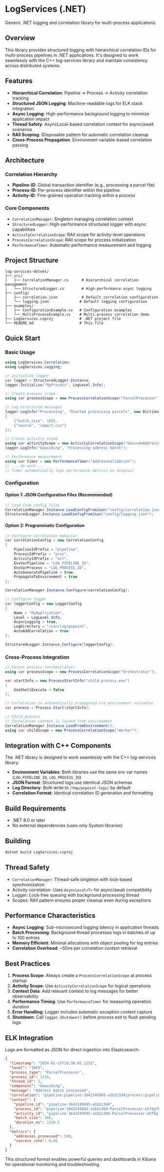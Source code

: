 # LogServices (.NET)

Generic .NET logging and correlation library for multi-process applications.

## Overview

This library provides structured logging with hierarchical correlation IDs for multi-process pipelines in .NET applications. It's designed to work seamlessly with the C++ log-services library and maintain consistency across distributed systems.

## Features

- **Hierarchical Correlation**: Pipeline → Process → Activity correlation tracking
- **Structured JSON Logging**: Machine-readable logs for ELK stack integration
- **Async Logging**: High-performance background logging to minimize application impact
- **Thread Safety**: AsyncLocal-based correlation context for async/await scenarios
- **RAII Scoping**: IDisposable pattern for automatic correlation cleanup
- **Cross-Process Propagation**: Environment variable-based correlation passing

## Architecture

### Correlation Hierarchy

- **Pipeline-ID**: Global transaction identifier (e.g., processing a parcel file)
- **Process-ID**: Per-process identifier within the pipeline
- **Activity-ID**: Fine-grained operation tracking within a process

### Core Components

- `CorrelationManager`: Singleton managing correlation context
- `StructuredLogger`: High-performance structured logger with async capabilities
- `ActivityCorrelationScope`: RAII scope for activity-level operations
- `ProcessCorrelationScope`: RAII scope for process initialization
- `PerformanceTimer`: Automatic performance measurement and logging

## Project Structure

```
log-services-dotnet/
├── src/
│   ├── CorrelationManager.cs      # Hierarchical correlation management
│   └── StructuredLogger.cs        # High-performance async logging
├── config/
│   ├── correlation.json           # Default correlation configuration
│   └── logging.json              # Default logging configuration  
├── examples/
│   ├── ConfigurationExample.cs   # Configuration examples
│   └── MultiProcessExample.cs    # Multi-process correlation demo
├── LogServices.csproj            # .NET project file
└── README.md                     # This file
```

## Quick Start

### Basic Usage

```csharp
using LogServices.Correlation;
using LogServices.Logging;

// Initialize logger
var logger = StructuredLogger.Instance;
logger.Initialize("MyProcess", LogLevel.Info);

// Create process scope
using var processScope = new ProcessCorrelationScope("ParcelProcessor");

// Log structured messages
logger.LogInfo("Processing", "Started processing parcels", new Dictionary<string, object>
{
    {"batch_size", 100},
    {"source", "import.csv"}
});

// Create activity scope
using var activityScope = new ActivityCorrelationScope("GeocodeAddresses");
logger.LogInfo("Geocoding", "Processing address batch");

// Performance measurement
using var timer = new PerformanceTimer("AddressValidation");
// ... do work ...
// Timer automatically logs performance metrics on disposal
```

### Configuration

#### Option 1: JSON Configuration Files (Recommended)

```csharp
// Load from config files
CorrelationManager.Instance.LoadConfigFromJson("config/correlation.json");
StructuredLogger.Instance.LoadConfigFromJson("config/logging.json");
```

#### Option 2: Programmatic Configuration

```csharp
// Configure correlation behavior
var correlationConfig = new CorrelationConfig
{
    PipelineIdPrefix = "pipeline",
    ProcessIdPrefix = "proc",
    ActivityIdPrefix = "act",
    EnvVarPipeline = "LOG_PIPELINE_ID",
    EnvVarProcess = "LOG_PROCESS_ID",
    AutoGeneratePipeline = true,
    PropagateToEnvironment = true
};

CorrelationManager.Instance.Configure(correlationConfig);

// Configure logger
var loggerConfig = new LoggerConfig
{
    Name = "MyApplication",
    Level = LogLevel.Info,
    AsyncLogging = true,
    LogDirectory = "/var/log/pxpoint",
    AutoAddCorrelation = true
};

StructuredLogger.Instance.Configure(loggerConfig);
```

### Cross-Process Integration

```csharp
// Parent process (orchestrator)
using var processScope = new ProcessCorrelationScope("Orchestrator");

var startInfo = new ProcessStartInfo("child-process.exe")
{
    UseShellExecute = false
};

// Correlation is automatically propagated via environment variables
var process = Process.Start(startInfo);

// Child process
// Correlation context is loaded from environment
CorrelationManager.Instance.LoadFromEnvironment();
using var childScope = new ProcessCorrelationScope("Worker");
```

## Integration with C++ Components

The .NET library is designed to work seamlessly with the C++ log-services library:

- **Environment Variables**: Both libraries use the same env var names (`LOG_PIPELINE_ID`, `LOG_PROCESS_ID`)
- **JSON Format**: Structured logs use identical JSON schemas
- **Log Directory**: Both write to `/tmp/pxpoint-logs/` by default
- **Correlation Format**: Identical correlation ID generation and formatting

## Build Requirements

- .NET 8.0 or later
- No external dependencies (uses only System libraries)

## Building

```bash
dotnet build LogServices.csproj
```

## Thread Safety

- `CorrelationManager`: Thread-safe singleton with lock-based synchronization
- Activity correlation: Uses `AsyncLocal<T>` for async/await compatibility
- Logger: Lock-free queuing with background processing thread
- Scopes: RAII pattern ensures proper cleanup even during exceptions

## Performance Characteristics

- **Async Logging**: Sub-microsecond logging latency in application threads
- **Batch Processing**: Background thread processes logs in batches of up to 100 entries
- **Memory Efficient**: Minimal allocations with object pooling for log entries
- **Correlation Overhead**: ~50ns per correlation context retrieval

## Best Practices

1. **Process Scope**: Always create a `ProcessCorrelationScope` at process startup
2. **Activity Scope**: Use `ActivityCorrelationScope` for logical operations
3. **Context Data**: Add relevant context to log messages for better observability
4. **Performance Timing**: Use `PerformanceTimer` for measuring operation duration
5. **Error Handling**: Logger includes automatic exception context capture
6. **Shutdown**: Call `logger.Shutdown()` before process exit to flush pending logs

## ELK Integration

Logs are formatted as JSON for direct ingestion into Elasticsearch:

```json
{
  "timestamp": "2024-01-15T10:30:45.123Z",
  "level": "INFO",
  "process_type": "ParcelProcessor",
  "process_id": 1234,
  "thread_id": 5,
  "component": "Geocoding",
  "message": "Address batch processed",
  "correlation": "pipeline:pipeline-1642245045-a1b2c3d4|process:pipeline-1642245045-a1b2c3d4-ParcelProcessor-e5f6g7h8|activity:pipeline-1642245045-a1b2c3d4-ParcelProcessor-e5f6g7h8-GeocodeAddresses-i9j0k1l2",
  "context": {
    "pipeline_id": "pipeline-1642245045-a1b2c3d4",
    "process_id": "pipeline-1642245045-a1b2c3d4-ParcelProcessor-e5f6g7h8",
    "activity_id": "pipeline-1642245045-a1b2c3d4-ParcelProcessor-e5f6g7h8-GeocodeAddresses-i9j0k1l2",
    "batch_size": 500,
    "duration_ms": 1250.5
  },
  "metrics": {
    "addresses_processed": 500,
    "success_rate": 0.96
  }
}
```

This structured format enables powerful queries and dashboards in Kibana for operational monitoring and troubleshooting.